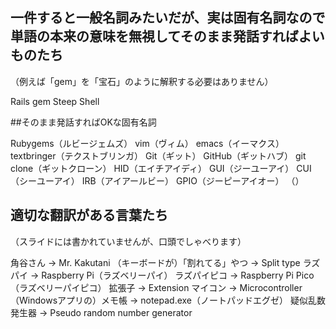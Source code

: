## 一件すると一般名詞みたいだが、実は固有名詞なので単語の本来の意味を無視してそのまま発話すればよいものたち

（例えば「gem」を「宝石」のように解釈する必要はありません）

Rails
gem
Steep
Shell

##そのまま発話すればOKな固有名詞

Rubygems（ルビージェムズ）
vim（ヴィム）
emacs（イーマクス）
textbringer（テクストブリンガ）
Git（ギット）
GitHub（ギットハブ）
git clone（ギットクローン）
HID（エイチアイディ）
GUI（ジーユーアイ）
CUI（シーユーアイ）
IRB（アイアールビー）
GPIO（ジーピーアイオー）
（）

## 適切な翻訳がある言葉たち

（スライドには書かれていませんが、口頭でしゃべります）

角谷さん -> Mr. Kakutani
（キーボードが）「割れてる」やつ -> Split type
ラズパイ -> Raspberry Pi（ラズベリーパイ）
ラズパイピコ -> Raspberry Pi Pico（ラズベリーパイピコ）
拡張子 -> Extension
マイコン -> Microcontroller
（Windowsアプリの）メモ帳 -> notepad.exe（ノートパッドエグゼ）
疑似乱数発生器 -> Pseudo random number generator

